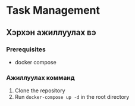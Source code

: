 # Task Management

## Хэрхэн ажиллуулах вэ

### Prerequisites

- docker compose

### Ажиллуулах комманд

1. Clone the repository
2. Run `docker-compose up -d` in the root directory

